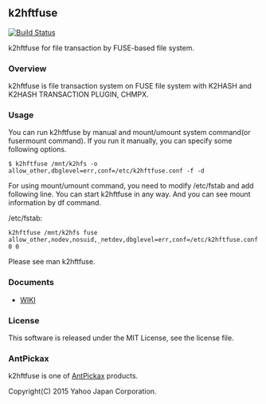 k2hftfuse
---------
[![Build Status](https://travis-ci.org/yahoojapan/k2hftfuse.svg?branch=master)](https://travis-ci.org/yahoojapan/k2hftfuse)

k2hftfuse for file transaction by FUSE-based file system.

### Overview
k2hftfuse is file transaction system on FUSE file system with K2HASH and
K2HASH TRANSACTION PLUGIN, CHMPX.

### Usage
You can run k2hftfuse by manual and mount/umount system command(or fusermount command).
If you run it manually, you can specify some following options.
```
$ k2hftfuse /mnt/k2hfs -o allow_other,dbglevel=err,conf=/etc/k2hftfuse.conf -f -d
```

For using mount/umount command, you need to modify /etc/fstab and add following line.
You can start k2hftfuse in any way. And you can see mount information by df command.

/etc/fstab:
```
k2hftfuse /mnt/k2hfs fuse allow_other,nodev,nosuid,_netdev,dbglevel=err,conf=/etc/k2hftfuse.conf 0 0
```

Please see man k2hftfuse.

### Documents
  - [WIKI](https://github.com/yahoojapan/k2hftfuse/wiki)

### License
This software is released under the MIT License, see the license file.

### AntPickax
k2hftfuse is one of [AntPickax](https://yahoojapan.github.io/AntPickax/) products.

Copyright(C) 2015 Yahoo Japan Corporation.
